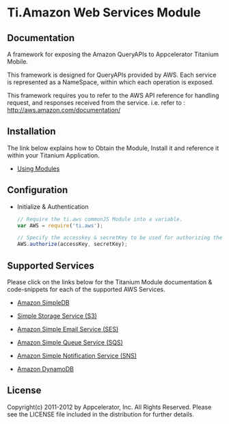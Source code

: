 # Ti.Amazon Web Services Module

## Documentation

A framework for exposing the Amazon QueryAPIs to Appcelerator Titanium Mobile.

This framework is designed for QueryAPIs provided by AWS. Each service is represented
as a NameSpace, within which each operation is exposed.

This framework requires you to refer to the AWS API reference for handling request, and
responses received from the service.
i.e. refer to : http://aws.amazon.com/documentation/

## Installation
The link below explains how to Obtain the Module, Install it and reference it within your Titanium Application.
* [ Using Modules ]( http://docs.appcelerator.com/titanium/2.1/index.html#!/guide/Using_Modules )

## Configuration

* Initialize & Authentication
	```javascript
	// Require the ti.aws commonJS Module into a variable.
	var AWS = require('ti.aws');

	// Specify the accesskey & secretKey to be used for authorizing the QueryAPI calls made by the Service.
	AWS.authorize(accessKey, secretKey);
	```

## Supported Services
Please click on the links below for the Titanium Module documentation & code-snippets for each of the supported AWS Services.

* [Amazon SimpleDB](SimpleDB.md)
	
* [Simple Storage Service (S3)  ](S3.md) 

* [Amazon Simple Email Service (SES)](SES.md)
		
* [Amazon Simple Queue Service (SQS)](SQS.md)

* [Amazon Simple Notification Service (SNS) ](SNS.md)

* [Amazon DynamoDB](DDB.md)

## License

Copyright(c) 2011-2012 by Appcelerator, Inc. All Rights Reserved. Please see the LICENSE file included in the distribution for further details.


